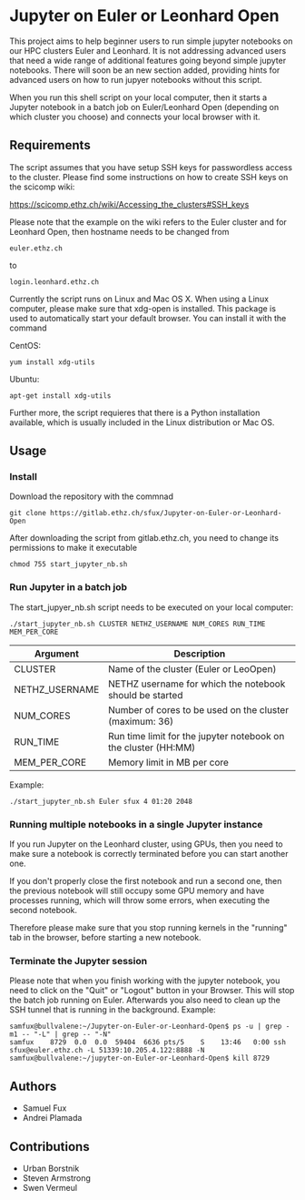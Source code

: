 # Jupyter on Euler or Leonhard Open
This project aims to help beginner users to run simple jupyter notebooks on our HPC clusters Euler and Leonhard. It is not addressing advanced users that need a wide range of additional features going beyond simple jupyter notebooks. There will soon be an new section added, providing hints for advanced users on how to run jupyer notebooks without this script.

When you run this shell script on your local computer, then it starts a Jupyter notebook in a batch job on Euler/Leonhard Open (depending on which cluster you choose) and connects your local browser with it.

## Requirements

The script assumes that you have setup SSH keys for passwordless access to the cluster. Please find some instructions on how to create SSH keys on the scicomp wiki:

https://scicomp.ethz.ch/wiki/Accessing_the_clusters#SSH_keys

Please note that the example on the wiki refers to the Euler cluster and for Leonhard Open, then hostname needs to be changed from

```
euler.ethz.ch
```

to

```
login.leonhard.ethz.ch
```

Currently the script runs on Linux and Mac OS X. When using a Linux computer, please make sure that xdg-open is installed. This package is used to automatically start your default browser. You can install it with the command

CentOS:

```
yum install xdg-utils
```

Ubuntu:

```
apt-get install xdg-utils
```

Further more, the script requieres that there is a Python installation available, which is usually included in the Linux distribution or Mac OS.

## Usage

### Install

Download the repository with the commnad

```
git clone https://gitlab.ethz.ch/sfux/Jupyter-on-Euler-or-Leonhard-Open
```

After downloading the script from gitlab.ethz.ch, you need to change its permissions to make it executable

```
chmod 755 start_jupyter_nb.sh
```

### Run Jupyter in a batch job

The start_jupyer_nb.sh script needs to be executed on your local computer:

```
./start_jupyter_nb.sh CLUSTER NETHZ_USERNAME NUM_CORES RUN_TIME MEM_PER_CORE
```


| Argument       | Description |
|----------------|---------------------------------------------------------|
| CLUSTER        | Name of the cluster (Euler or LeoOpen) |
| NETHZ_USERNAME | NETHZ username for which the notebook should be started | 
| NUM_CORES      | Number of cores to be used on the cluster (maximum: 36) | 
| RUN_TIME       | Run time limit for the jupyter notebook on the cluster (HH:MM) |  
| MEM_PER_CORE   | Memory limit in MB per core |

Example:

```
./start_jupyter_nb.sh Euler sfux 4 01:20 2048
```

### Running multiple notebooks in a single Jupyter instance
If you run Jupyter on the Leonhard cluster, using GPUs, then you need to make sure a notebook is correctly terminated before you can start another one.

If you don't properly close the first notebook and run a second one, then the previous notebook will still occupy some GPU memory and have processes running, which will throw some errors, when executing the second notebook.

Therefore please make sure that you stop running kernels in the "running" tab in the browser, before starting a new notebook.

### Terminate the Jupyter session

Please note that when you finish working with the jupyter notebook, you need to click on the "Quit" or "Logout" button in your Browser. This will stop the batch job running on Euler. Afterwards you also need to clean up the SSH tunnel that is running in the background. Example:

```
samfux@bullvalene:~/Jupyter-on-Euler-or-Leonhard-Open$ ps -u | grep -m1 -- "-L" | grep -- "-N"
samfux    8729  0.0  0.0  59404  6636 pts/5    S    13:46   0:00 ssh sfux@euler.ethz.ch -L 51339:10.205.4.122:8888 -N
samfux@bullvalene:~/jupyter-on-Euler-or-Leonhard-Open$ kill 8729
```

## Authors
* Samuel Fux
* Andrei Plamada

## Contributions
* Urban Borstnik
* Steven Armstrong
* Swen Vermeul